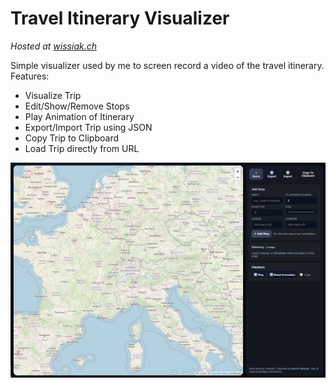 # Travel Itinerary Visualizer

_Hosted at [wissiak.ch](https://itinerary.wissiak.ch/)_

Simple visualizer used by me to screen record a video of the travel itinerary. 
Features:
- Visualize Trip
- Edit/Show/Remove Stops
- Play Animation of Itinerary
- Export/Import Trip using JSON
- Copy Trip to Clipboard
- Load Trip directly from URL

![Showcase of the app](./showcase.png)
